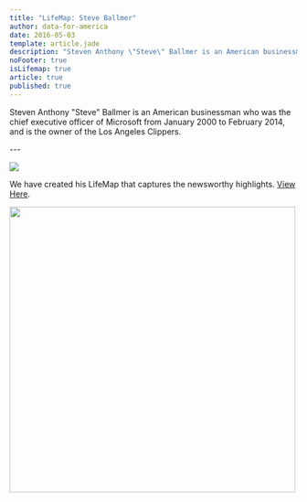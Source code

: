 ```yaml
---
title: "LifeMap: Steve Ballmer"
author: data-for-america
date: 2016-05-03
template: article.jade
description: "Steven Anthony \"Steve\" Ballmer is an American businessman who was the chief executive officer of Microsoft from January 2000 to February 2014, and is the owner of the Los Angeles Clippers."
noFooter: true
isLifemap: true
article: true
published: true
---
```


<p>
  Steven Anthony "Steve" Ballmer is an American businessman who was the chief executive officer of Microsoft from January 2000 to February 2014, and is the owner of the Los Angeles Clippers.
</p>
---
<p>
<img class="ui medium image" style="margin: 0 auto;" src="http://lifemap.io/img/steveballmer.gif" />
</p>
<p>
   We have created his LifeMap that captures the newsworthy highlights. <a href="http://lifemap.io/steveballmer/" target="_blank">View Here</a>.
</p>
<a href="http://lifemap.io/steveballmer/" target="_blank">
<img class="ui medium image" style="width:500px; margin: 0 auto;" src="/img/lifemap/steveballmer.jpg" />
</a>
